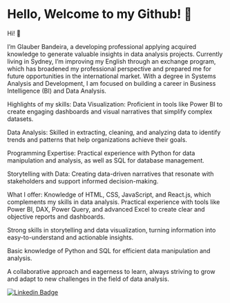 # Hello, Welcome to my Github! 👋

Hi! 👋

I’m Glauber Bandeira, a developing professional applying acquired knowledge to generate valuable insights in data analysis projects. Currently living in Sydney, I’m improving my English through an exchange program, which has broadened my professional perspective and prepared me for future opportunities in the international market. With a degree in Systems Analysis and Development, I am focused on building a career in Business Intelligence (BI) and Data Analysis.

Highlights of my skills:
Data Visualization: Proficient in tools like Power BI to create engaging dashboards and visual narratives that simplify complex datasets.

Data Analysis: Skilled in extracting, cleaning, and analyzing data to identify trends and patterns that help organizations achieve their goals.

Programming Expertise: Practical experience with Python for data manipulation and analysis, as well as SQL for database management.

Storytelling with Data: Creating data-driven narratives that resonate with stakeholders and support informed decision-making.

What I offer:
Knowledge of HTML, CSS, JavaScript, and React.js, which complements my skills in data analysis.
Practical experience with tools like Power BI, DAX, Power Query, and advanced Excel to create clear and objective reports and dashboards.

Strong skills in storytelling and data visualization, turning information into easy-to-understand and actionable insights.

Basic knowledge of Python and SQL for efficient data manipulation and analysis.

A collaborative approach and eagerness to learn, always striving to grow and adapt to new challenges in the field of data analysis.

[![Linkedin Badge](https://img.shields.io/badge/-LinkedIn-blue?style=flat-square&logo=Linkedin&logoColor=white&link=www.linkedin.com/in/glauberbandeira/)](www.linkedin.com/in/glauberbandeira/)




